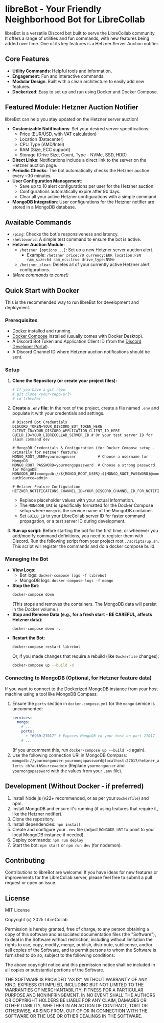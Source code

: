 # libreBot - Your Friendly Neighborhood Bot for LibreCollab

libreBot is a versatile Discord bot built to serve the LibreCollab community. It offers a range of utilities and fun commands, with new features being added over time. One of its key features is a Hetzner Server Auction notifier.

## Core Features

*   **Utility Commands**: Helpful tools and information.
*   **Engagement**: Fun and interactive commands.
*   **Modular Design**: Built with a clean architecture to easily add new features.
*   **Dockerized**: Easy to set up and run using Docker and Docker Compose.

## Featured Module: Hetzner Auction Notifier

libreBot can help you stay updated on the Hetzner server auction!
*   **Customizable Notifications**: Set your desired server specifications:
    *   Price (EUR/USD, with VAT calculation)
    *   Location (Datacenter)
    *   CPU Type (AMD/Intel)
    *   RAM (Size, ECC support)
    *   Storage (Drive Size, Count, Type - NVMe, SSD, HDD)
*   **Direct Links**: Notifications include a direct link to the server on the Hetzner auction page.
*   **Periodic Checks**: The bot automatically checks the Hetzner auction every ~30 minutes.
*   **User Configuration Management**:
    *   Save up to 10 alert configurations per user for the Hetzner auction.
    *   Configurations automatically expire after 90 days.
    *   Clear all your active Hetzner configurations with a simple command.
*   **MongoDB Integration**: User configurations for the Hetzner notifier are stored in a MongoDB database.

## Available Commands

*   `/ping`: Checks the bot's responsiveness and latency.
*   `/helloworld`: A simple test command to ensure the bot is active.
*   **Hetzner Auction Module:**
    *   `/hetzner [options...]`: Set up a new Hetzner server auction alert.
        *   Example: `/hetzner price:70 currency:EUR location:FSN ram_size:64 ram_ecc:true drive_type:NVMe`
    *   `/hetzner_clear`: Deletes all of your currently active Hetzner alert configurations.
*   *(More commands to come!)*

## Quick Start with Docker

This is the recommended way to run libreBot for development and deployment.

### Prerequisites

*   [Docker](https://www.docker.com/get-started) installed and running.
*   [Docker Compose](https://docs.docker.com/compose/install/) installed (usually comes with Docker Desktop).
*   A Discord Bot Token and Application Client ID (from the [Discord Developer Portal](https://discord.com/developers/applications)).
*   A Discord Channel ID where Hetzner auction notifications should be sent.

### Setup

1.  **Clone the Repository (or create your project files):**
    ```bash
    # If you have a git repo:
    # git clone <your-repo-url>
    # cd libreBot
    ```

2.  **Create a `.env` file:**
    In the root of the project, create a file named `.env` and populate it with your credentials and settings.

    ```env
    # Discord Bot Credentials
    DISCORD_TOKEN=YOUR_DISCORD_BOT_TOKEN_HERE
    CLIENT_ID=YOUR_DISCORD_APPLICATION_CLIENT_ID_HERE
    GUILD_ID=YOUR_LIBRECOLLAB_SERVER_ID # Or your test server ID for slash command dev

    # MongoDB Credentials & Configuration (for Docker Compose setup - primarily for Hetzner feature)
    MONGO_ROOT_USER=yourmongouser          # Choose a username for MongoDB
    MONGO_ROOT_PASSWORD=yourmongopassword  # Choose a strong password for MongoDB
    MONGODB_URI=mongodb://${MONGO_ROOT_USER}:${MONGO_ROOT_PASSWORD}@mongo:27017/hetzner_alerts_db?authSource=admin

    # Hetzner Feature Configuration
    HETZNER_NOTIFICATIONS_CHANNEL_ID=YOUR_DISCORD_CHANNEL_ID_FOR_NOTIFICATIONS
    ```
    *   Replace placeholder values with your actual information.
    *   The `MONGODB_URI` is specifically formatted for the Docker Compose setup where `mongo` is the service name of the MongoDB container.
    *   Set `GUILD_ID` to your LibreCollab server ID for faster command propagation, or a test server ID during development.

3.  **Run up script:**
    Before starting the bot for the first time, or whenever you add/modify command definitions, you need to register them with Discord. Run the following script from your project root `./scripts/up.sh`. This script will register the commands and do a docker compose build.

### Managing the Bot

*   **View Logs:**
    *   Bot logs: `docker-compose logs -f librebot`
    *   MongoDB logs: `docker-compose logs -f mongo`
*   **Stop the Bot:**
    ```bash
    docker-compose down
    ```
    (This stops and removes the containers. The MongoDB data will persist in the Docker volume.)
*   **Stop and Remove Data (e.g., for a fresh start - BE CAREFUL, affects Hetzner data):**
    ```bash
    docker-compose down -v
    ```
*   **Restart the Bot:**
    ```bash
    docker-compose restart librebot
    ```
    Or, if you made changes that require a rebuild (like `Dockerfile` changes):
    ```bash
    docker-compose up --build -d
    ```

### Connecting to MongoDB (Optional, for Hetzner feature data)

If you want to connect to the Dockerized MongoDB instance from your host machine using a tool like MongoDB Compass:
1.  Ensure the `ports` section in `docker-compose.yml` for the `mongo` service is uncommented:
    ```yaml
    services:
      mongo:
        # ...
        ports:
          - "6969:27017" # Exposes MongoDB to your host on port 27017
        # ...
    ```
    (If you uncomment this, run `docker-compose up --build -d` again).
2.  Use the following connection URI in MongoDB Compass:
    `mongodb://yourmongouser:yourmongopassword@localhost:27017/hetzner_alerts_db?authSource=admin`
    (Replace `yourmongouser` and `yourmongopassword` with the values from your `.env` file).

## Development (Without Docker - if preferred)

1.  Install Node.js (v22+ recommended, or as per your `Dockerfile`) and npm.
2.  Install MongoDB and ensure it's running (if using features that require it, like the Hetzner notifier).
3.  Clone the repository.
4.  Install dependencies: `npm install`
5.  Create and configure your `.env` file (adjust `MONGODB_URI` to point to your local MongoDB instance if needed).
6.  Deploy commands: `npm run deploy`
7.  Start the bot: `npm start` or `npm run dev` (for nodemon).

## Contributing

Contributions to libreBot are welcome! If you have ideas for new features or improvements for the LibreCollab server, please feel free to submit a pull request or open an issue.

## License

MIT License

Copyright (c) 2025 LibreCollab

Permission is hereby granted, free of charge, to any person obtaining a copy
of this software and associated documentation files (the "Software"), to deal
in the Software without restriction, including without limitation the rights
to use, copy, modify, merge, publish, distribute, sublicense, and/or sell
copies of the Software, and to permit persons to whom the Software is
furnished to do so, subject to the following conditions:

The above copyright notice and this permission notice shall be included in all
copies or substantial portions of the Software.

THE SOFTWARE IS PROVIDED "AS IS", WITHOUT WARRANTY OF ANY KIND, EXPRESS OR
IMPLIED, INCLUDING BUT NOT LIMITED TO THE WARRANTIES OF MERCHANTABILITY,
FITNESS FOR A PARTICULAR PURPOSE AND NONINFRINGEMENT. IN NO EVENT SHALL THE
AUTHORS OR COPYRIGHT HOLDERS BE LIABLE FOR ANY CLAIM, DAMAGES OR OTHER
LIABILITY, WHETHER IN AN ACTION OF CONTRACT, TORT OR OTHERWISE, ARISING FROM,
OUT OF OR IN CONNECTION WITH THE SOFTWARE OR THE USE OR OTHER DEALINGS IN THE
SOFTWARE.
